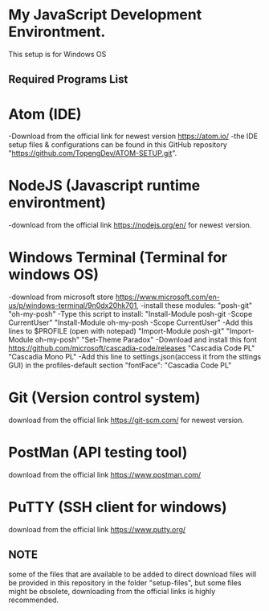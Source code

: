 # My JavaScript Development Environtment.

This setup is for Windows OS

## Required Programs List

# Atom (IDE) 
-Download from the official link for newest version https://atom.io/ 
-the IDE setup files & configurations can be found in this GitHub repository "https://github.com/TopengDev/ATOM-SETUP.git".
# NodeJS (Javascript runtime environtment)
-download from the official link https://nodejs.org/en/ for newest version.
# Windows Terminal (Terminal for windows OS)
-download from microsoft store https://www.microsoft.com/en-us/p/windows-terminal/9n0dx20hk701,
-install these modules:
"posh-git"
"oh-my-posh"
-Type this script to install:
"Install-Module posh-git -Scope CurrentUser"
"Install-Module oh-my-posh -Scope CurrentUser"
-Add this lines to $PROFILE (open with notepad)
"Import-Module posh-git"
"Import-Module oh-my-posh"
"Set-Theme Paradox"
-Download and install this font https://github.com/microsoft/cascadia-code/releases
"Cascadia Code PL"
"Cascadia Mono PL"
-Add this line to settings.json(access it from the sttings GUI) in the profiles-default section
"fontFace": "Cascadia Code PL"
# Git (Version control system) 
download from the official link https://git-scm.com/ for newest version.
# PostMan (API testing tool) 
download from the official link https://www.postman.com/
# PuTTY (SSH client for windows) 
download from the official link https://www.putty.org/


## NOTE
some of the files that are available to be added to direct download files will be provided in this repository in the folder "setup-files", but some files might be obsolete, downloading from the official links is highly recommended.
